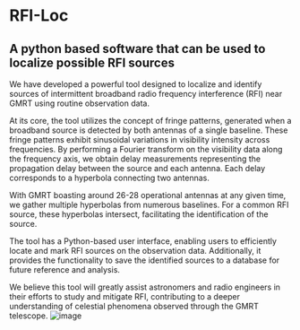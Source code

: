 # RFI-Loc
## A python based software that can be used to localize possible RFI sources
We have developed a powerful tool designed to localize and identify sources of intermittent broadband radio frequency interference (RFI) near GMRT using routine observation data.

At its core, the tool utilizes the concept of fringe patterns, generated when a broadband source is detected by both antennas of a single baseline. These fringe patterns exhibit sinusoidal variations in visibility intensity across frequencies. By performing a Fourier transform on the visibility data along the frequency axis, we obtain delay measurements representing the propagation delay between the source and each antenna. Each delay corresponds to a hyperbola connecting two antennas.

With GMRT boasting around 26-28 operational antennas at any given time, we gather multiple hyperbolas from numerous baselines. For a common RFI source, these hyperbolas intersect, facilitating the identification of the source.

The tool has a Python-based user interface, enabling users to efficiently locate and mark RFI sources on the observation data. Additionally, it provides the functionality to save the identified sources to a database for future reference and analysis.

We believe this tool will greatly assist astronomers and radio engineers in their efforts to study and mitigate RFI, contributing to a deeper understanding of celestial phenomena observed through the GMRT telescope.
![image](https://github.com/riyagori1203/RFI-Loc/assets/66380988/78779284-6820-494c-89f6-6b21eeff596b)
